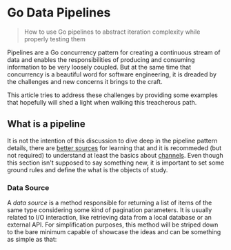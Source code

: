 # Go Data Pipelines

> How to use Go pipelines to abstract iteration complexity while properly testing them

Pipelines are a Go concurrency pattern for creating a continuous stream of data and enables the responsibilities of producing and consuming information to be very loosely coupled. But at the same time that concurrency is a beautiful word for software engineering, it is dreaded by the challenges and new concerns it brings to the craft. 

This article tries to address these challenges by providing some examples that hopefully will shed a light when walking this treacherous path.      

## What is a pipeline 

It is not the intention of this discussion to dive deep in the pipeline pattern details, there are [better sources](https://go.dev/blog/pipelines) for learning that and it is recommeded (but not required) to understand at least the basics about [channels](https://go.dev/doc/effective_go#channels).
Even though this section isn't supposed to say something new, it is important to set some ground rules and define the what is the objects of study.

### Data Source

A _data source_ is a method responsible for returning a list of items of the same type considering some kind of pagination parameters. 
It is usually related to I/O interaction, like retrieving data from a local database or an external API. 
For simplification purposes, this method will be striped down to the bare minimum capable of showcase the ideas and can be something as simple as that:
